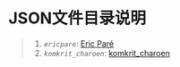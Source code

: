 # JSON文件目录说明
> 1. *`ericpare`*: [Eric Paré](https://www.flickr.com/photos/113375614@N02/)
> 2. *`komkrit_charoen`*: [komkrit_charoen](https://www.flickr.com/photos/komkrit_charoen)